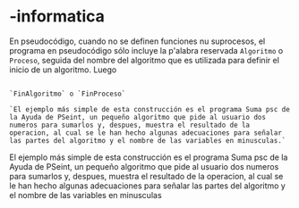 # -informatica
En pseudocódigo, cuando no se definen funciones nu suprocesos, el programa en pseudocódigo sólo incluye la p'alabra reservada `Algoritmo` o `Proceso`, seguida del nombre del algoritmo que es utilizada para definir el inicio de un algoritmo. Luego 

``` // suma. psc

`FinAlgoritmo` o `FinProceso`

`El ejemplo más simple de esta construcción es el programa Suma psc de la Ayuda de PSeint, un pequeño algoritmo que pide al usuario dos numeros para sumarlos y, despues, muestra el resultado de la operacion, al cual se le han hecho algunas adecuaciones para señalar las partes del algoritmo y el nombre de las variables en minusculas.`

```
El ejemplo más simple de esta construcción es el programa Suma psc de la Ayuda de PSeint, un pequeño algoritmo que pide al usuario dos numeros para sumarlos y, despues, muestra el resultado de la operacion, al cual se le han hecho algunas adecuaciones para señalar las partes del algoritmo y el nombre de las variables en minusculas
```
